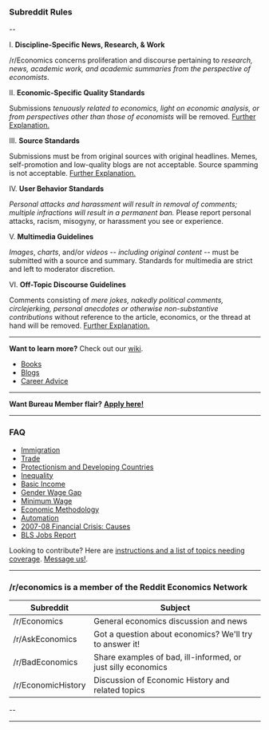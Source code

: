 ### Subreddit Rules

--

I. **Discipline-Specific News, Research, & Work**

  /r/Economics concerns proliferation and discourse pertaining to *research, news, academic work, and academic summaries from the perspective of economists*.

II. **Economic-Specific Quality Standards**

  Submissions *tenuously related to economics, light on economic analysis, or from perspectives other than those of economists* will be removed. [Further Explanation.](https://www.reddit.com/r/Economics/comments/7x14px/meta_rules_roundtable_2_submissions_and_rii/)

III. **Source Standards**

Submissions must be from original sources with original headlines. Memes, self-promotion and low-quality blogs are not acceptable. Source spamming is not acceptable.  [Further Explanation.](https://www.reddit.com/r/Economics/comments/80gcd0/meta_rules_round_table_3_rule_iii/)

IV. **User Behavior Standards**

  *Personal attacks and harassment will result in removal of comments; multiple infractions will result in a permanent ban.* Please report personal attacks, racism, misogyny, or harassment you see or experience. 


V. **Multimedia Guidelines**

  *Images*, *charts*, and/or *videos* -- *including original content* -- must be submitted with a source and summary. Standards for multimedia are strict and left to moderator discretion.

VI. **Off-Topic Discourse Guidelines**

  Comments consisting of *mere jokes, nakedly political comments, circlejerking, personal anecdotes or otherwise non-substantive contributions* without reference to the article, economics, or the thread at hand will be removed. [Further Explanation.](https://www.reddit.com/r/Economics/comments/7vp3cf/rules_roundtable_rule_vi_and_offtopic_comments/)

---

**Want to learn more?** Check out our [wiki](https://www.reddit.com/r/Economics/wiki/index).

* [Books](http://www.reddit.com/r/Economics/wiki/reading/)
* [Blogs](http://www.reddit.com/r/Economics/wiki/blogs)
* [Career Advice](https://www.reddit.com/r/Economics/wiki/career)

---

**Want Bureau Member flair?** [**Apply here!**](https://www.reddit.com/r/Economics/comments/86p3y5/call_for_bureau_members_and_quality_contributors/)

---




### FAQ

* [Immigration](http://www.reddit.com/r/Economics/wiki/faq_immigration)
* [Trade](http://www.reddit.com/r/Economics/wiki/faq_trade)
* [Protectionism and Developing Countries](https://www.reddit.com/r/Economics/wiki/faq_protectionism_and_development)
* [Inequality](http://www.reddit.com/r/Economics/wiki/faq_inequality)
* [Basic Income](http://www.reddit.com/r/Economics/wiki/faq_basicincome)
* [Gender Wage Gap](http://www.reddit.com/r/Economics/wiki/faq_genderwagegap)
* [Minimum Wage](https://www.reddit.com/r/Economics/wiki/faq_minwage)
* [Economic Methodology](https://www.reddit.com/r/Economics/wiki/faq_methods)
* [Automation](https://www.reddit.com/r/Economics/wiki/faq_automation)
* [2007-08 Financial Crisis:  Causes](https://www.reddit.com/r/Economics/wiki/faq_financial_crisis)
* [BLS Jobs Report](https://www.reddit.com/r/Economics/wiki/faq_jobs_report)



Looking to contribute?  Here are [instructions and a list of topics needing coverage](https://www.reddit.com/r/Economics/wiki/faq_neededsections). [Message us!](https://www.reddit.com/message/compose?to=%2Fr%2FEconomics).

-------

### /r/economics is a member of the Reddit Economics Network

|Subreddit|Subject|
|---|---|
|/r/Economics|General economics discussion and news|
|/r/AskEconomics|Got a question about economics? We'll try to answer it!|
|/r/BadEconomics|Share examples of bad, ill-informed, or just silly economics|
|/r/EconomicHistory|Discussion of Economic History and related topics|

--

---